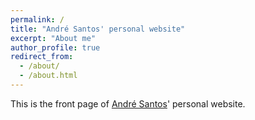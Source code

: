 ```yaml
---
permalink: /
title: "André Santos' personal website"
excerpt: "About me"
author_profile: true
redirect_from: 
  - /about/
  - /about.html
---
```


This is the front page of [André Santos](https://github.com/git-afsantos)' personal website.
